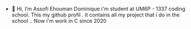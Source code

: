 - 👋 Hi, I’m Assofi Ehouman Dominique 
i'm student at UM6P - 1337 coding school. This my github profil . it contains all my project that i do in the school ..
Now i'm work in C since 2020
